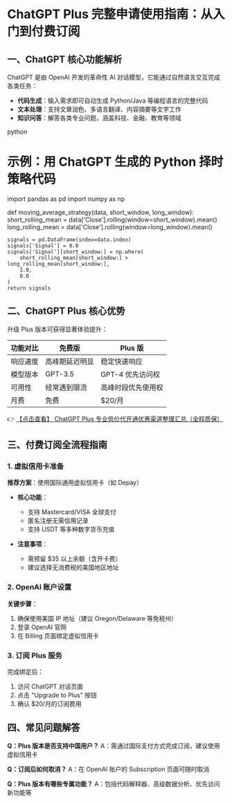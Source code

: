 # ChatGPT Plus 完整申请使用指南：从入门到付费订阅

## 一、ChatGPT 核心功能解析

ChatGPT 是由 OpenAI 开发的革命性 AI 对话模型，它能通过自然语言交互完成各类任务：

- **代码生成**：输入需求即可自动生成 Python/Java 等编程语言的完整代码
- **文本处理**：支持文章润色、多语言翻译、内容摘要等文字工作
- **知识问答**：解答各类专业问题，涵盖科技、金融、教育等领域

python
# 示例：用 ChatGPT 生成的 Python 择时策略代码
import pandas as pd
import numpy as np

def moving_average_strategy(data, short_window, long_window):
    short_rolling_mean = data['Close'].rolling(window=short_window).mean()
    long_rolling_mean = data['Close'].rolling(window=long_window).mean()
    
    signals = pd.DataFrame(index=data.index)
    signals['Signal'] = 0.0
    signals['Signal'][short_window:] = np.where(
        short_rolling_mean[short_window:] > long_rolling_mean[short_window:], 
        1.0, 
        0.0
    )
    return signals

## 二、ChatGPT Plus 核心优势

升级 Plus 版本可获得显著体验提升：

| 功能对比       | 免费版          | Plus 版               |
|----------------|-----------------|-----------------------|
| 响应速度       | 高峰期延迟明显   | 稳定快速响应          |
| 模型版本       | GPT-3.5         | GPT-4 优先访问权      |
| 可用性         | 经常遇到限流    | 高峰时段优先使用权    |
| 月费           | 免费            | $20/月                |

👉 [【点击查看】 ChatGPT Plus 专业低价代开通优惠渠道整理汇总（全程质保）](https://bit.ly/DaiKai)

## 三、付费订阅全流程指南

### 1. 虚拟信用卡准备

**推荐方案**：使用国际通用虚拟信用卡（如 Depay）

- **核心功能**：
  - 支持 Mastercard/VISA 全球支付
  - 匿名注册无需信用记录
  - 支持 USDT 等多种数字货币充值

- **注意事项**：
  - 需预留 $35 以上余额（含开卡费）
  - 建议选择无消费税的美国地区地址

### 2. OpenAI 账户设置

**关键步骤**：
1. 确保使用美国 IP 地址（建议 Oregon/Delaware 等免税州）
2. 登录 OpenAI 官网
3. 在 Billing 页面绑定虚拟信用卡

### 3. 订阅 Plus 服务

完成绑定后：
1. 访问 ChatGPT 对话页面
2. 点击 "Upgrade to Plus" 按钮
3. 确认 $20/月的订阅费用

## 四、常见问题解答

**Q：Plus 版本是否支持中国用户？**
A：需通过国际支付方式完成订阅，建议使用虚拟信用卡

**Q：订阅后如何取消？**
A：在 OpenAI 账户的 Subscription 页面可随时取消

**Q：Plus 版本有哪些专属功能？**
A：包括代码解释器、高级数据分析、优先访问新功能等